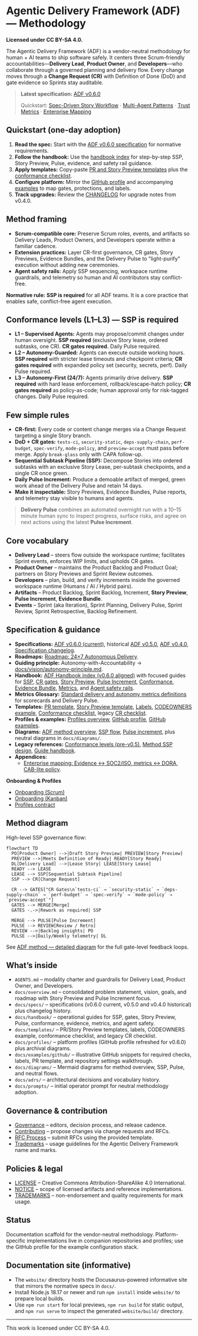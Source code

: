 # Agentic Delivery Framework (ADF) — Methodology

**Licensed under CC BY-SA 4.0.**

The Agentic Delivery Framework (ADF) is a vendor-neutral methodology for human + AI teams to ship software safely. It centers three Scrum-friendly accountabilities—**Delivery Lead**, **Product Owner**, and **Developers**—who collaborate through a governed planning and delivery flow. Every change moves through a **Change Request (CR)** with Definition of Done (DoD) and gate evidence so Sprints stay auditable.

> **Latest specification:** [ADF v0.6.0](./docs/specs/adf-spec-v0.6.0.md)
>
> Quickstart: [Spec-Driven Story Workflow](./docs/guides/spec-driven-story.md) ·
> [Multi-Agent Patterns](./docs/guides/multi-agent-patterns.md) ·
> [Trust Metrics](./docs/guides/trust-metrics.md) ·
> [Enterprise Mapping](./docs/guides/enterprise-mapping.md)

## Quickstart (one-day adoption)

1. **Read the spec:** Start with the [ADF v0.6.0 specification](docs/specs/adf-spec-v0.6.0.md) for normative requirements.
2. **Follow the handbook:** Use the [handbook index](docs/handbook/README.md) for step-by-step SSP, Story Preview, Pulse, evidence, and safety rail guidance.
3. **Apply templates:** Copy-paste [PR and Story Preview templates](docs/templates/) plus the [conformance checklist](docs/templates/conformance-checklist.md).
4. **Configure platform:** Mirror the [GitHub profile](docs/profiles/github.md) and accompanying [examples](docs/examples/github/) to map gates, protections, and labels.
5. **Track upgrades:** Review the [CHANGELOG](CHANGELOG.md) for upgrade notes from v0.4.0.

## Method framing

- **Scrum-compatible core:** Preserve Scrum roles, events, and artifacts so Delivery Leads, Product Owners, and Developers operate within a familiar cadence.
- **Extension practices:** Layer CR-first governance, CR gates, Story Previews, Evidence Bundles, and the Delivery Pulse to "light-purify" execution without adding new ceremonies.
- **Agent safety rails:** Apply SSP sequencing, workspace runtime guardrails, and telemetry so human and AI contributors stay conflict-free.

**Normative rule:** **SSP is required** for all ADF teams. It is a core practice that enables safe, conflict-free agent execution.

## Conformance levels (L1–L3) — SSP is required
- **L1 – Supervised Agents:** Agents may propose/commit changes under human oversight. **SSP required** (exclusive Story lease, ordered subtasks, one CR). **CR gates required.** Daily Pulse required.
- **L2 – Autonomy-Guarded:** Agents can execute outside working hours. **SSP required** with stricter lease timeouts and checkpoint criteria; **CR gates required** with expanded policy set (security, secrets, perf). Daily Pulse required.
- **L3 – Autonomy-First (24/7):** Agents primarily drive delivery. **SSP required** with hard lease enforcement, rollback/escape-hatch policy; **CR gates required** as policy-as-code; human approval only for risk-tagged changes. Daily Pulse required.

## Few simple rules
- **CR-first:** Every code or content change merges via a Change Request targeting a single Story branch.
- **DoD + CR gates:** `tests-ci`, `security-static`, `deps-supply-chain`, `perf-budget`, `spec-verify`, `mode-policy`, and `preview-accept` must pass before merge. Apply `break-glass` only with CAPA follow-up.
- **Sequential Subtask Pipeline (SSP):** Decompose Stories into ordered subtasks with an exclusive Story Lease, per-subtask checkpoints, and a single CR once green.
- **Daily Pulse Increment:** Produce a demoable artifact of merged, green work ahead of the Delivery Pulse and retain 14 days.
- **Make it inspectable:** Story Previews, Evidence Bundles, Pulse reports, and telemetry stay visible to humans and agents.

> **Delivery Pulse** combines an automated overnight run with a 10–15 minute human sync to inspect progress, surface risks, and agree on next actions using the latest **Pulse Increment**.

## Core vocabulary
- **Delivery Lead** – steers flow outside the workspace runtime; facilitates Sprint events, enforces WIP limits, and upholds CR gates.
- **Product Owner** – maintains the Product Backlog and Product Goal; partners on Story Previews and Sprint Review outcomes.
- **Developers** – plan, build, and verify increments inside the governed workspace runtime (Humans / AI / Hybrid pairs).
- **Artifacts** – Product Backlog, Sprint Backlog, Increment, **Story Preview**, **Pulse Increment**, **Evidence Bundle**.
- **Events** – Sprint (aka Iteration), Sprint Planning, Delivery Pulse, Sprint Review, Sprint Retrospective, Backlog Refinement.

## Specification & guidance
- **Specifications:** [ADF v0.6.0 (current)](docs/specs/adf-spec-v0.6.0.md), historical [ADF v0.5.0](docs/specs/adf-spec-v0.5.0.md), [ADF v0.4.0](docs/specs/spec.v0.4.0.md), [Specification changelog](docs/specs/changelog.md).
- **Roadmaps:** [Roadmap: 24×7 Autonomous Delivery](docs/roadmaps/adf-roadmap-autonomous-delivery.md).
- **Guiding principle:** Autonomy-with-Accountability → [docs/vision/autonomy-principle.md](docs/vision/autonomy-principle.md).
- **Handbook:** [ADF Handbook index (v0.6.0 aligned)](docs/handbook/README.md) with focused guides for [SSP](docs/handbook/ssp.md), [CR gates](docs/handbook/cr-gates.md), [Story Preview](docs/handbook/story-preview.md), [Pulse Increment](docs/handbook/pulse-increment.md), [Conformance](docs/handbook/conformance.md), [Evidence Bundle](docs/handbook/evidence-bundle.md), [Metrics](docs/handbook/metrics.md), and [Agent safety rails](docs/handbook/safety-rails.md).
- **Metrics Glossary:** [Standard delivery and autonomy metrics definitions](docs/guides/metrics-glossary.md) for scorecards and Delivery Pulse.
- **Templates:** [PR template](docs/templates/pr-template.md), [Story Preview template](docs/templates/story-preview.md), [Labels](docs/templates/labels.md), [CODEOWNERS example](docs/templates/codeowners.example), [Conformance checklist](docs/templates/conformance-checklist.md), legacy [CR checklist](docs/templates/cr-checklist.md).
- **Profiles & examples:** [Profiles overview](docs/profiles/overview.md), [GitHub profile](docs/profiles/github.md), [GitHub examples](docs/examples/github/).
- **Diagrams:** [ADF method overview](docs/diagrams/adf-method-overview.mmd), [SSP flow](docs/diagrams/ssp-flow.mmd), [Pulse increment](docs/diagrams/pulse-increment.mmd), plus neutral diagrams in `docs/diagrams/`.
- **Legacy references:** [Conformance levels (pre-v0.5)](docs/conformance.md), [Method SSP design](docs/method/ssp-sequential-subtask-pipeline.v0.1.0.md), [Guide handbook](docs/guide/handbook.md).
- **Appendices:**
  - [Enterprise mapping: Evidence ↔ SOC2/ISO, metrics ↔ DORA, CAB-lite policy](docs/specs/appendix-enterprise-mapping.md).

**Onboarding & Profiles**
- [Onboarding (Scrum)](docs/handbook/onboarding-scrum.md)
- [Onboarding (Kanban)](docs/handbook/onboarding-kanban.md)
- [Profiles contract](docs/profiles/contract.md)

## Method diagram

High-level SSP governance flow:

```mermaid
flowchart TD
  PO[Product Owner] -->|Draft Story Preview| PREVIEW[Story Preview]
  PREVIEW -->|Meets Definition of Ready| READY[Story Ready]
  DL[Delivery Lead] -->|Lease Story| LEASE[Story Lease]
  READY --> LEASE
  LEASE --> SSP[Sequential Subtask Pipeline]
  SSP --> CR[Change Request]

  CR --> GATES["CR Gates\n`tests-ci` → `security-static` → `deps-supply-chain` → `perf-budget` → `spec-verify` → `mode-policy` → `preview-accept`"]
  GATES --> MERGE[Merge]
  GATES -.->|Rework as required| SSP

  MERGE --> PULSE[Pulse Increment]
  PULSE --> REVIEW[Review / Retro]
  REVIEW -->|Backlog insights| PO
  PULSE -->|Daily/Weekly telemetry| DL
```

See [ADF method — detailed diagram](docs/diagrams/adf-method-detailed.mmd) for the full gate-level feedback loops.

## What’s inside
- `AGENTS.md` – modality charter and guardrails for Delivery Lead, Product Owner, and Developers.
- `docs/overview.md` – consolidated problem statement, vision, goals, and roadmap with Story Preview and Pulse Increment focus.
- `docs/specs/` – specifications (v0.6.0 current, v0.5.0 and v0.4.0 historical) plus changelog history.
- `docs/handbook/` – operational guides for SSP, gates, Story Preview, Pulse, conformance, evidence, metrics, and agent safety.
- `docs/templates/` – PR/Story Preview templates, labels, CODEOWNERS example, conformance checklist, and legacy CR checklist.
- `docs/profiles/` – platform profiles (GitHub profile refreshed for v0.6.0) plus archival diagrams.
- `docs/examples/github/` – illustrative GitHub snippets for required checks, labels, PR template, and repository settings walkthrough.
- `docs/diagrams/` – Mermaid diagrams for method overview, SSP, Pulse, and neutral flows.
- `docs/adrs/` – architectural decisions and vocabulary history.
- `docs/prompts/` – initial operator prompt for neutral methodology adoption.

## Governance & contribution
- [Governance](docs/governance.md) – editors, decision process, and release cadence.
- [Contributing](docs/contributing.md) – propose changes via change requests and RFCs.
- [RFC Process](docs/rfcs/process.md) – submit RFCs using the provided template.
- [Trademarks](TRADEMARKS.md) – usage guidelines for the Agentic Delivery Framework name and marks.

## Policies & legal
- [LICENSE](LICENSE) – Creative Commons Attribution-ShareAlike 4.0 International.
- [NOTICE](NOTICE) – scope of licensed artifacts and reference implementations.
- [TRADEMARKS](TRADEMARKS.md) – non-endorsement and quality requirements for mark usage.

## Status
Documentation scaffold for the vendor-neutral methodology. Platform-specific implementations live in companion repositories and profiles; use the GitHub profile for the example configuration stack.

## Documentation site (informative)
- The `website/` directory hosts the Docusaurus-powered informative site that mirrors the normative specs in `docs/`.
- Install Node.js 18.17 or newer and run `npm install` inside `website/` to prepare local builds.
- Use `npm run start` for local previews, `npm run build` for static output, and `npm run serve` to inspect the generated `website/build/` directory.

---

This work is licensed under CC BY-SA 4.0.
